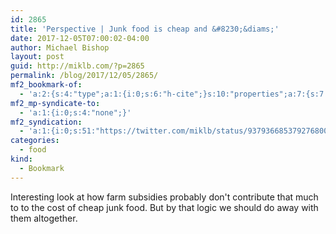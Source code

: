 ```yaml
---
id: 2865
title: 'Perspective | Junk food is cheap and &#8230;&diams;'
date: 2017-12-05T07:00:02-04:00
author: Michael Bishop
layout: post
guid: http://miklb.com/?p=2865
permalink: /blog/2017/12/05/2865/
mf2_bookmark-of:
  - 'a:2:{s:4:"type";a:1:{i:0;s:6:"h-cite";}s:10:"properties";a:7:{s:7:"summary";a:1:{i:0;s:141:"UNEARTHED | Michael Pollan recently repeated the assertion that junk food is cheaper because of subsidies. The real reason is something else.";}s:4:"name";a:1:{i:0;s:97:"Perspective | Junk food is cheap and healthful food is expensive, but don’t blame the farm bill";}s:3:"url";a:1:{i:0;s:173:"https://www.washingtonpost.com/lifestyle/food/im-a-fan-of-michael-pollan-but-on-one-food-policy-argument-hes-wrong/2017/12/04/c71881ca-d6cd-11e7-b62d-d9345ced896d_story.html";}s:8:"category";a:1:{i:0;s:4:"food";}s:11:"publication";a:1:{i:0;s:15:"Washington Post";}s:8:"featured";a:1:{i:0;s:128:"https://www.washingtonpost.com/rf/image_1484w/2010-2019/WashingtonPost/2017/12/04/Production/Food/Images/m1262973.JPG?t=20170517";}s:6:"author";a:1:{s:3:"url";s:37:"https://www.facebook.com/tamar.haspel";}}}'
mf2_mp-syndicate-to:
  - 'a:1:{i:0;s:4:"none";}'
mf2_syndication:
  - 'a:1:{i:0;s:51:"https://twitter.com/miklb/status/937936685379276800";}'
categories:
  - food
kind:
  - Bookmark
---
```

Interesting look at how farm subsidies probably don't contribute that much to to the cost of cheap junk food. But by that logic we should do away with them altogether.